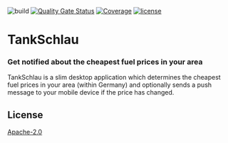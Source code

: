 ![build](https://github.com/dbyte/tankschlau/workflows/build-test-package/badge.svg)
[![Quality Gate Status](https://sonarcloud.io/api/project_badges/measure?project=dbyte_tankschlau&metric=alert_status)](https://sonarcloud.io/dashboard?id=dbyte_tankschlau)
[![Coverage](https://sonarcloud.io/api/project_badges/measure?project=dbyte_tankschlau&metric=coverage)](https://sonarcloud.io/dashboard?id=dbyte_tankschlau)
[![license](https://img.shields.io/badge/License-Apache%202.0-blue.svg)](https://opensource.org/licenses/Apache-2.0)

# TankSchlau
### Get notified about the cheapest fuel prices in your area
TankSchlau is a slim desktop application which determines the cheapest fuel prices in your area (within Germany) and optionally sends a push message to your mobile device if the price has changed.

## License
[Apache-2.0](https://choosealicense.com/licenses/apache-2.0/)
